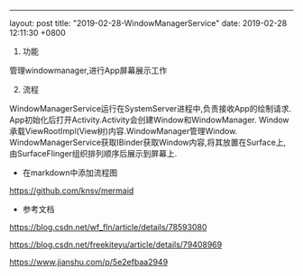 ---
layout: post
title:  "2019-02-28-WindowManagerService"
date:   2019-02-28 12:11:30 +0800

1. 功能

管理windowmanager,进行App屏幕展示工作

2. 流程

WindowManagerService运行在SystemServer进程中,负责接收App的绘制请求.
App初始化后打开Activity.Activity会创建Window和WindowManager.
Window承载ViewRootImpl(View树)内容.WindowManager管理Window.
WindowManagerService获取IBinder获取Window内容,将其放置在Surface上,
由SurfaceFlinger组织排列顺序后展示到屏幕上.

* 在markdown中添加流程图 

https://github.com/knsv/mermaid

* 参考文档

https://blog.csdn.net/wf_fln/article/details/78593080

https://blog.csdn.net/freekiteyu/article/details/79408969

https://www.jianshu.com/p/5e2efbaa2949









